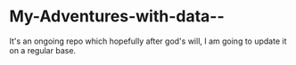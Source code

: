 # My-Adventures-with-data--
It's an ongoing repo which hopefully after god's will, I am going to update it on a regular base.
